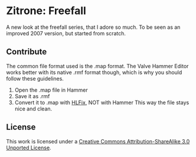 # Zitrone: Freefall #
A new look at the freefall series, that I adore so much. To be seen as an improved 2007 version, but started from scratch.

## Contribute ##
The common file format used is the .map format. The Valve Hammer Editor works better with its native .rmf format though, which is why you should follow these guidelines.
1. Open the .map file in Hammer
2. Save it as .rmf
3. Convert it to .map with [HLFix](http://extension.ws/hlfix/), NOT with Hammer
This way the file stays nice and clean.

## License ##
This work is licensed under a [Creative Commons Attribution-ShareAlike 3.0 Unported License](http://creativecommons.org/licenses/by-sa/3.0/).
